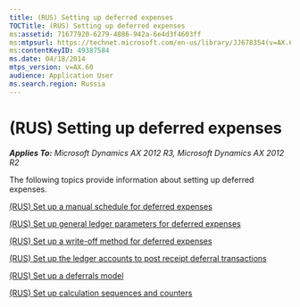 ```yaml
---
title: (RUS) Setting up deferred expenses
TOCTitle: (RUS) Setting up deferred expenses
ms:assetid: 71677920-6279-4886-942a-6e4d3f4603ff
ms:mtpsurl: https://technet.microsoft.com/en-us/library/JJ678354(v=AX.60)
ms:contentKeyID: 49387584
ms.date: 04/18/2014
mtps_version: v=AX.60
audience: Application User
ms.search.region: Russia
---
```


# (RUS) Setting up deferred expenses 


_**Applies To:** Microsoft Dynamics AX 2012 R3, Microsoft Dynamics AX 2012 R2_

The following topics provide information about setting up deferred expenses.

[(RUS) Set up a manual schedule for deferred expenses](rus-set-up-a-manual-schedule-for-deferred-expenses.md)

[(RUS) Set up general ledger parameters for deferred expenses](rus-set-up-general-ledger-parameters-for-deferred-expenses.md)

[(RUS) Set up a write-off method for deferred expenses](rus-set-up-a-write-off-method-for-deferred-expenses.md)

[(RUS) Set up the ledger accounts to post receipt deferral transactions](rus-set-up-the-ledger-accounts-to-post-receipt-deferral-transactions.md)

[(RUS) Set up a deferrals model](rus-set-up-a-deferrals-model.md)

[(RUS) Set up calculation sequences and counters](rus-set-up-calculation-sequences-and-counters.md)

  


